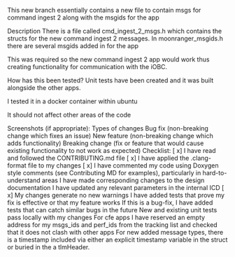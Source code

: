 This new branch essentially contains a new file to contain msgs for command ingest 2 along with the msgids for the app

Description
There is a file called cmd_ingest_2_msgs.h which contains the structs for the new command ingest 2 messages. In moonranger_msgids.h there are several msgids added in for the app

This was required so the new command ingest 2 app would work thus creating functionality for communication with the iOBC.

How has this been tested?
Unit tests have been created and it was built alongside the other apps.

I tested it in a docker container within ubuntu

It should not affect other areas of the code

Screenshots (if appropriate):
Types of changes
 Bug fix (non-breaking change which fixes an issue)
 New feature (non-breaking change which adds functionality)
 Breaking change (fix or feature that would cause existing functionality to not work as expected)
Checklist:
[ x] I have read and followed the CONTRIBUTING.md file
[ x] I have applied the .clang-format file to my changes
[ x] I have commented my code using Doxygen style comments (see Contributing MD for examples), particularly in hard-to-understand areas
 I have made corresponding changes to the design documentation
 I have updated any relevant parameters in the internal ICD
[ x] My changes generate no new warnings
 I have added tests that prove my fix is effective or that my feature works
 If this is a bug-fix, I have added tests that can catch similar bugs in the future
 New and existing unit tests pass locally with my changes
 For cfe apps I have reserved an empty address for my msgs_ids and perf_ids from the tracking list and checked that it does not clash with other apps
 For new added message types, there is a timestamp included via either an explicit timestamp variable in the struct or buried in the a tlmHeader.
